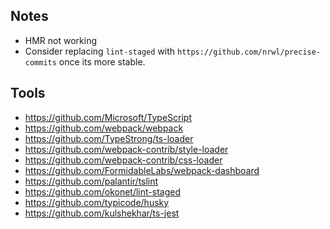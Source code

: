 ## Notes

* HMR not working
* Consider replacing `lint-staged` with `https://github.com/nrwl/precise-commits` once its more stable.

## Tools

* https://github.com/Microsoft/TypeScript
* https://github.com/webpack/webpack
* https://github.com/TypeStrong/ts-loader
* https://github.com/webpack-contrib/style-loader
* https://github.com/webpack-contrib/css-loader
* https://github.com/FormidableLabs/webpack-dashboard
* https://github.com/palantir/tslint
* https://github.com/okonet/lint-staged
* https://github.com/typicode/husky
* https://github.com/kulshekhar/ts-jest
